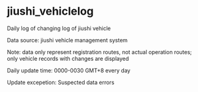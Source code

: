 # jiushi_vehiclelog
Daily log of changing log of jiushi vehicle

Data source: jiushi vehicle management system

Note: data only represent registration routes, not actual operation routes; only vehicle records with changes are displayed

Daily update time: 0000-0030 GMT+8 every day

Update excepetion: Suspected data errors

